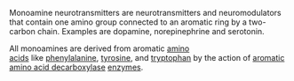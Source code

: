 Monoamine neurotransmitters are neurotransmitters and neuromodulators that contain one amino group connected to an aromatic ring by a two-carbon chain. Examples are dopamine, norepinephrine and serotonin.

All monoamines are derived from aromatic [amino acids](https://en.wikipedia.org/wiki/Amino_acid "Amino acid") like [phenylalanine](https://en.wikipedia.org/wiki/Phenylalanine "Phenylalanine"), [tyrosine](https://en.wikipedia.org/wiki/Tyrosine "Tyrosine"), and [tryptophan](https://en.wikipedia.org/wiki/Tryptophan "Tryptophan") by the action of [aromatic amino acid decarboxylase](https://en.wikipedia.org/wiki/Aromatic_amino_acid_decarboxylase "Aromatic amino acid decarboxylase") [enzymes](https://en.wikipedia.org/wiki/Enzyme "Enzyme").